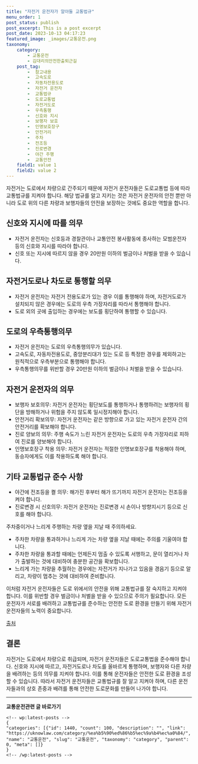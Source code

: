 ```yaml
---
title: "자전거 운전자가 알아둘 교통법규"
menu_order: 1
post_status: publish
post_excerpt: This is a post excerpt
post_date: 2023-10-13 04:17:23
featured_image: _images/교통운전.png
taxonomy:
    category:
        - 교통운전
        - 김대리의안전한출퇴근길
    post_tag:
        -  참고내용
        -  고속도로
        -  자동차전용도로
        -  자전거 운전자
        -  교통법규
        -  도로교통법
        -  자전거도로
        -  우측통행
        -  신호와 지시
        -  보행자 보호
        -  인명보호장구
        -  안전거리
        -  주차
        -  전조등
        -  진로변경
        -  야간 주행
        -  교통안전
    field1: value 1
    field2: value 2
---
```




자전거는 도로에서 차량으로 간주되기 때문에 자전거 운전자들은 도로교통법 등에 따라 교통법규를 지켜야 합니다. 해당 법규를 알고 지키는 것은 자전거 운전자의 안전 뿐만 아니라 도로 위의 다른 차량과 보행자들의 안전을 보장하는 것에도 중요한 역할을 합니다.

## 신호와 지시에 따를 의무
- 자전거 운전자는 신호등과 경찰관이나 교통안전 봉사활동에 종사하는 모범운전자 등의 신호와 지시를 따라야 합니다.
- 신호 또는 지시에 따르지 않을 경우 20만원 이하의 벌금이나 처벌을 받을 수 있습니다.

## 자전거도로나 차도로 통행할 의무
- 자전거 운전자는 자전거 전용도로가 있는 경우 이를 통행해야 하며, 자전거도로가 설치되지 않은 경우에는 도로의 우측 가장자리를 따라서 통행해야 합니다.
- 도로 외의 곳에 출입하는 경우에는 보도를 횡단하여 통행할 수 있습니다.

## 도로의 우측통행의무
- 자전거 운전자는 도로의 우측통행의무가 있습니다.
- 고속도로, 자동차전용도로, 중앙분리대가 있는 도로 등 특정한 경우를 제외하고는 원칙적으로 우측부분으로 통행해야 합니다.
- 우측통행의무를 위반할 경우 20만원 이하의 벌금이나 처벌을 받을 수 있습니다.

## 자전거 운전자의 의무
- 보행자 보호의무: 자전거 운전자는 횡단보도를 통행하거나 통행하려는 보행자의 횡단을 방해하거나 위험을 주지 않도록 일시정지해야 합니다.
- 안전거리 확보의무: 자전거 운전자는 같은 방향으로 가고 있는 자전거 운전자 간의 안전거리를 확보해야 합니다.
- 진로 양보의 의무: 주행 속도가 느린 자전거 운전자는 도로의 우측 가장자리로 피하여 진로를 양보해야 합니다.
- 인명보호장구 착용 의무: 자전거 운전자는 적절한 인명보호장구를 착용해야 하며, 동승자에게도 이를 착용하도록 해야 합니다.

## 기타 교통법규 준수 사항
- 야간에 전조등을 켤 의무: 해가진 후부터 해가 뜨기까지 자전거 운전자는 전조등을 켜야 합니다.
- 진로변경 시 신호의무: 자전거 운전자는 진로변경 시 손이나 방향지시기 등으로 신호를 해야 합니다.

주차중이거나 느리게 주행하는 차량 옆을 지날 때 주의하세요.
- 주차한 차량을 통과하거나 느리게 가는 차량 옆을 지날 때에는 주의를 기울여야 합니다.
- 주차한 차량을 통과할 때에는 언제든지 멈출 수 있도록 서행하고, 문이 열리거나 차가 출발하는 것에 대비하여 충분한 공간을 확보합니다.
- 느리게 가는 차량을 추월하는 경우에는 자전거가 지나가고 있음을 경음기 등으로 알리고, 차량이 멈추는 것에 대비하여 준비합니다.

이처럼 자전거 운전자들은 도로 위에서의 안전을 위해 교통법규를 잘 숙지하고 지켜야 합니다. 이를 위반할 경우 벌금이나 처벌을 받을 수 있으므로 주의가 필요합니다. 모든 운전자가 서로를 배려하고 교통법규를 준수하는 안전한 도로 환경을 만들기 위해 자전거 운전자들의 노력이 중요합니다.

[출처](https://example.com)

## 결론
자전거는 도로에서 차량으로 취급되며, 자전거 운전자들은 도로교통법을 준수해야 합니다. 신호와 지시에 따르고, 자전거도로나 차도를 올바르게 통행하며, 보행자와 다른 차량을 배려하는 등의 의무를 지켜야 합니다. 이를 통해 운전자들은 안전한 도로 환경을 조성할 수 있습니다. 따라서 자전거 운전자들은 교통법규를 잘 알고 지켜야 하며, 다른 운전자들과의 상호 존중과 배려를 통해 안전한 도로문화를 만들어 나가야 합니다.


<!-- wp:separator -->
<hr class="wp-block-separator has-alpha-channel-opacity"/>
<!-- /wp:separator -->
<!-- wp:group {"backgroundColor":"base","layout":{"type":"constrained"}} -->
<div class="wp-block-group has-base-background-color has-background">
<!-- wp:paragraph {"align":"center","fontSize":"large"} -->
<p class="has-text-align-center has-large-font-size"><strong>교통운전관련 글 바로가기</strong></p>
<!-- /wp:paragraph -->

    <!-- wp:latest-posts -->
    {
    "categories": [{"id": 1440, "count": 100, "description": "", "link": "https://uknowlaw.com/category/%ea%b5%90%ed%86%b5%ec%9a%b4%ec%a0%84/", "name": "교통운전", "slug": "교통운전", "taxonomy": "category", "parent": 0, "meta": []}
    }
    <!-- /wp:latest-posts -->
    
</div>
<!-- /wp:group -->
    